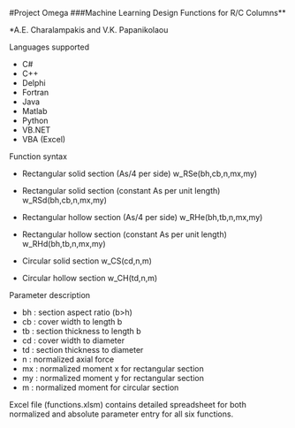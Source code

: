 #Project Omega
###Machine Learning Design Functions for R/C Columns**

*A.E. Charalampakis and V.K. Papanikolaou

Languages supported

- C#
- C++
- Delphi
- Fortran
- Java
- Matlab
- Python
- VB.NET
- VBA (Excel)

Function syntax

- Rectangular solid section (As/4 per side)
  w_RSe(bh,cb,n,mx,my)

- Rectangular solid section (constant As per unit length)
  w_RSd(bh,cb,n,mx,my)
  
- Rectangular hollow section (As/4 per side)
  w_RHe(bh,tb,n,mx,my)
  
- Rectangular hollow section (constant As per unit length)
  w_RHd(bh,tb,n,mx,my)
  
- Circular solid section
  w_CS(cd,n,m)

- Circular hollow section
  w_CH(td,n,m)

Parameter description

- bh : section aspect ratio (b>h)
- cb : cover width to length b
- tb : section thickness to length b
- cd : cover width to diameter
- td : section thickness to diameter
- n  : normalized axial force
- mx : normalized moment x for rectangular section
- my : normalized moment y for rectangular section
- m  : normalized moment for circular section 

Excel file (functions.xlsm) contains detailed spreadsheet for both
normalized and absolute parameter entry for all six functions.
